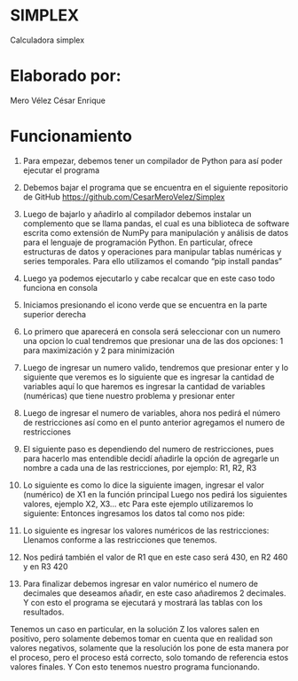 # SIMPLEX
Calculadora simplex 

# Elaborado por:
Mero Vélez César Enrique

# Funcionamiento
1.	Para empezar, debemos tener un compilador de Python para así poder ejecutar el programa
2.	Debemos bajar el programa que se encuentra en el siguiente repositorio de GitHub https://github.com/CesarMeroVelez/Simplex
3.	Luego de bajarlo y añadirlo al compilador debemos instalar un complemento que se llama pandas, el cual es una biblioteca de software escrita como extensión de NumPy para manipulación y análisis de datos para el lenguaje de programación Python. En particular, ofrece estructuras de datos y operaciones para manipular tablas numéricas y series temporales. Para ello utilizamos el comando “pip install pandas” 
4.	Luego ya podemos ejecutarlo y cabe recalcar que en este caso todo funciona en consola
5.	Iniciamos presionando el icono verde que se encuentra en la parte superior derecha 
6.	Lo primero que aparecerá en consola será seleccionar con un numero una opcion lo cual tendremos que presionar una de las dos opciones: 1 para maximización y 2 para minimización
7.	Luego de ingresar un numero valido, tendremos que presionar enter y lo siguiente que veremos es lo siguiente que es ingresar la cantidad de variables aquí lo que haremos es ingresar la cantidad de variables (numéricas) que tiene nuestro problema y presionar enter
8.	Luego de ingresar el numero de variables, ahora nos pedirá el número de restricciones así como en el punto anterior agregamos el numero de restricciones 
9.	El siguiente paso es dependiendo del numero de restricciones, pues para hacerlo mas entendible decidí añadirle la opción de agregarle un nombre a cada una de las restricciones, por ejemplo: R1, R2, R3
10.	Lo siguiente es como lo dice la siguiente imagen, ingresar el valor (numérico) de X1 en la función principal
Luego nos pedirá los siguientes valores, ejemplo X2, X3… etc
Para este ejemplo utilizaremos lo siguiente:
Entonces ingresamos los datos tal como nos pide:
11.	Lo siguiente es ingresar los valores numéricos de las restricciones:
Llenamos conforme a las restricciones que tenemos.
 
12.	Nos pedirá también el valor de R1 que en este caso será 430, en R2 460 y en R3 420
 
13.	Para finalizar debemos ingresar en valor numérico el numero de decimales que deseamos añadir, en este caso añadiremos 2 decimales. Y con esto el programa se ejecutará y mostrará las tablas con los resultados.
 

Tenemos un caso en particular, en la solución Z los valores salen en positivo, pero solamente debemos tomar en cuenta que en realidad son valores negativos, solamente que la resolución los pone de esta manera por el proceso, pero el proceso está correcto, solo tomando de referencia estos valores finales. Y Con esto tenemos nuestro programa funcionando.


